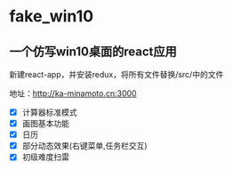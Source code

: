 # fake_win10
## 一个仿写win10桌面的react应用

新建react-app，并安装redux，将所有文件替换/src/中的文件

地址：http://ka-minamoto.cn:3000

- [x] 计算器标准模式
- [x] 画图基本功能
- [x] 日历
- [x] 部分动态效果(右键菜单,任务栏交互)
- [x] 初级难度扫雷
